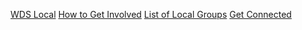 [WDS Local](/local#about)
[How to Get Involved](/local#get-involved)
[List of Local Groups](/local#groups)
[Get Connected](http://bit.ly/WDS-Local-Interest-Form)
